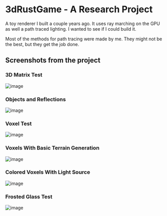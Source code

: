# 3dRustGame - A Research Project

A toy renderer I built a couple years ago. It uses ray marching on the GPU as well a path traced lighting. I wanted to see if I could build it.

Most of the methods for path tracing were made by me. They might not be the best, but they get the job done.

## Screenshots from the project

### 3D Matrix Test
![image](https://user-images.githubusercontent.com/12021069/137038054-f3cfec18-9d58-4b6c-9487-784a7ec1227b.png)

### Objects and Reflections
![image](https://user-images.githubusercontent.com/12021069/137038168-5676aff8-63d3-4ee3-9172-e3860d14a686.png)

### Voxel Test
![image](https://user-images.githubusercontent.com/12021069/137038205-af36fa3b-19b3-4a3b-9f82-10806fe73628.png)

### Voxels With Basic Terrain Generation
![image](https://user-images.githubusercontent.com/12021069/137038245-fa1178e3-d9f7-4df8-b6b2-e7d098ba7dad.png)

### Colored Voxels With Light Source
![image](https://user-images.githubusercontent.com/12021069/137038478-52adad3e-0df8-4416-baff-64b58e941ea7.png)

### Frosted Glass Test
![image](https://user-images.githubusercontent.com/12021069/137038546-3de51ced-cfef-4e5e-81fd-b7df9dfae5ab.png)
